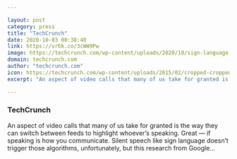 ```yaml
---

layout: post
category: press
title: "TechCrunch"
date: 2020-10-03 00:38:40
link: https://vrhk.co/3cWW9Pw
image: https://techcrunch.com/wp-content/uploads/2020/10/sign-language-computer.jpg?w=600
domain: techcrunch.com
author: "techcrunch.com"
icon: https://techcrunch.com/wp-content/uploads/2015/02/cropped-cropped-favicon-gradient.png?w=180
excerpt: "An aspect of video calls that many of us take for granted is the way they can switch between feeds to highlight whoever’s speaking. Great — if speaking is how you communicate. Silent speech like sign language doesn’t trigger those algorithms, unfortunately, but this research from Google…"

---
```


### TechCrunch

An aspect of video calls that many of us take for granted is the way they can switch between feeds to highlight whoever’s speaking. Great — if speaking is how you communicate. Silent speech like sign language doesn’t trigger those algorithms, unfortunately, but this research from Google…